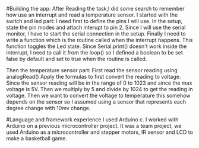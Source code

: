 #Building the app:
After Reading the task,I did some search to remember how use an interrupt and read a temperature sensor.
I started with the switch and led part:
  I need first to define the pins I will use.
  In the setup, state the pin modes and attach interupt to pin 2.
  Since I will use the serial monitor, I have to start the serial connection in the setup.
  Finally I need to write a function which is the routine called when the interrupt happens.
  This function toggles the Led state.
  Since Serial.print() doesn't work inside the interrupt, I need to call it from the loop() so I defined a boolean
  to be set false by default and set to true when the routine is called.
  
Then the temperature sensor part:
  First read the sensor reading using analogRead()
  Apply the formulas to first convert the reading to voltage.
  Since the sensor reading will be in the range of 0 to 1023 and since the max voltage is 5V.
  Then we multiply by 5 and divide by 1024 to get the reading in voltage.
  Then we want to convert the voltage to temperature this somehow depends on the sensor 
  so I assumed using a sensor that represents each degree change with 10mv change.
  
  
#Language and framework experience 
I used Arduino c. I worked with Arduino on a previous microcontroller project.
It was a team project, we used Arduino as a microcontroller and stepper motors, IR sensor and LCD to make a basketball game.  
